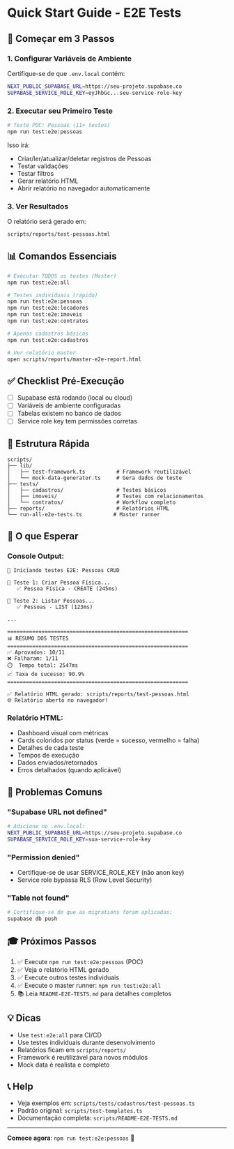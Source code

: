 # Quick Start Guide - E2E Tests

## 🚀 Começar em 3 Passos

### 1. Configurar Variáveis de Ambiente

Certifique-se de que `.env.local` contém:

```bash
NEXT_PUBLIC_SUPABASE_URL=https://seu-projeto.supabase.co
SUPABASE_SERVICE_ROLE_KEY=eyJhbGc...seu-service-role-key
```

### 2. Executar seu Primeiro Teste

```bash
# Teste POC: Pessoas (11+ testes)
npm run test:e2e:pessoas
```

Isso irá:
- Criar/ler/atualizar/deletar registros de Pessoas
- Testar validações
- Testar filtros
- Gerar relatório HTML
- Abrir relatório no navegador automaticamente

### 3. Ver Resultados

O relatório será gerado em:
```
scripts/reports/test-pessoas.html
```

## 📊 Comandos Essenciais

```bash
# Executar TODOS os testes (Master)
npm run test:e2e:all

# Testes individuais (rápido)
npm run test:e2e:pessoas
npm run test:e2e:locadores
npm run test:e2e:imoveis
npm run test:e2e:contratos

# Apenas cadastros básicos
npm run test:e2e:cadastros

# Ver relatório master
open scripts/reports/master-e2e-report.html
```

## ✅ Checklist Pré-Execução

- [ ] Supabase está rodando (local ou cloud)
- [ ] Variáveis de ambiente configuradas
- [ ] Tabelas existem no banco de dados
- [ ] Service role key tem permissões corretas

## 📁 Estrutura Rápida

```
scripts/
├── lib/
│   ├── test-framework.ts          # Framework reutilizável
│   └── mock-data-generator.ts     # Gera dados de teste
├── tests/
│   ├── cadastros/                 # Testes básicos
│   ├── imoveis/                   # Testes com relacionamentos
│   └── contratos/                 # Workflow completo
├── reports/                       # Relatórios HTML
└── run-all-e2e-tests.ts          # Master runner
```

## 🎯 O que Esperar

### Console Output:
```
🚀 Iniciando testes E2E: Pessoas CRUD

📝 Teste 1: Criar Pessoa Física...
   ✅ Pessoa Física - CREATE (245ms)

📝 Teste 2: Listar Pessoas...
   ✅ Pessoas - LIST (123ms)

...

==========================================================
📊 RESUMO DOS TESTES
==========================================================
✅ Aprovados: 10/11
❌ Falharam: 1/11
⏱️  Tempo total: 2547ms
📈 Taxa de sucesso: 90.9%
==========================================================

✅ Relatório HTML gerado: scripts/reports/test-pessoas.html
🌐 Relatório aberto no navegador!
```

### Relatório HTML:
- Dashboard visual com métricas
- Cards coloridos por status (verde = sucesso, vermelho = falha)
- Detalhes de cada teste
- Tempos de execução
- Dados enviados/retornados
- Erros detalhados (quando aplicável)

## 🐛 Problemas Comuns

### "Supabase URL not defined"
```bash
# Adicione no .env.local:
NEXT_PUBLIC_SUPABASE_URL=https://seu-projeto.supabase.co
SUPABASE_SERVICE_ROLE_KEY=sua-service-role-key
```

### "Permission denied"
- Certifique-se de usar SERVICE_ROLE_KEY (não anon key)
- Service role bypassa RLS (Row Level Security)

### "Table not found"
```bash
# Certifique-se de que as migrations foram aplicadas:
supabase db push
```

## 🎓 Próximos Passos

1. ✅ Execute `npm run test:e2e:pessoas` (POC)
2. ✅ Veja o relatório HTML gerado
3. ✅ Execute outros testes individuais
4. ✅ Execute o master runner: `npm run test:e2e:all`
5. 📚 Leia `README-E2E-TESTS.md` para detalhes completos

## 💡 Dicas

- Use `test:e2e:all` para CI/CD
- Use testes individuais durante desenvolvimento
- Relatórios ficam em `scripts/reports/`
- Framework é reutilizável para novos módulos
- Mock data é realista e completo

## 📞 Help

- Veja exemplos em: `scripts/tests/cadastros/test-pessoas.ts`
- Padrão original: `scripts/test-templates.ts`
- Documentação completa: `scripts/README-E2E-TESTS.md`

---

**Comece agora**: `npm run test:e2e:pessoas` 🚀
